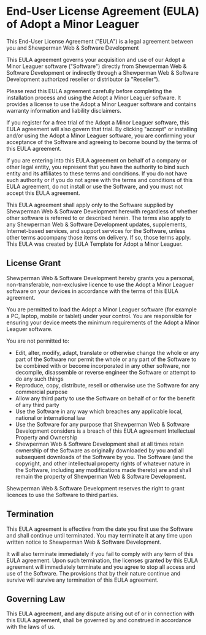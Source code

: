 # End-User License Agreement (EULA) of Adopt a Minor Leaguer
This End-User License Agreement ("EULA") is a legal agreement between you and Shewperman Web &amp; Software Development

This EULA agreement governs your acquisition and use of our Adopt a Minor Leaguer software ("Software") directly from Shewperman Web &amp; Software Development or indirectly through a Shewperman Web &amp; Software Development authorized reseller or distributor (a "Reseller").

Please read this EULA agreement carefully before completing the installation process and using the Adopt a Minor Leaguer software. It provides a license to use the Adopt a Minor Leaguer software and contains warranty information and liability disclaimers.

If you register for a free trial of the Adopt a Minor Leaguer software, this EULA agreement will also govern that trial. By clicking "accept" or installing and/or using the Adopt a Minor Leaguer software, you are confirming your acceptance of the Software and agreeing to become bound by the terms of this EULA agreement.

If you are entering into this EULA agreement on behalf of a company or other legal entity, you represent that you have the authority to bind such entity and its affiliates to these terms and conditions. If you do not have such authority or if you do not agree with the terms and conditions of this EULA agreement, do not install or use the Software, and you must not accept this EULA agreement.

This EULA agreement shall apply only to the Software supplied by Shewperman Web &amp; Software Development herewith regardless of whether other software is referred to or described herein. The terms also apply to any Shewperman Web &amp; Software Development updates, supplements, Internet-based services, and support services for the Software, unless other terms accompany those items on delivery. If so, those terms apply. This EULA was created by EULA Template for Adopt a Minor Leaguer.

## License Grant
Shewperman Web &amp; Software Development hereby grants you a personal, non-transferable, non-exclusive licence to use the Adopt a Minor Leaguer software on your devices in accordance with the terms of this EULA agreement.

You are permitted to load the Adopt a Minor Leaguer software (for example a PC, laptop, mobile or tablet) under your control. You are responsible for ensuring your device meets the minimum requirements of the Adopt a Minor Leaguer software.

You are not permitted to:

- Edit, alter, modify, adapt, translate or otherwise change the whole or any part of the Software nor permit the whole or any part of the Software to be combined with or become incorporated in any other software, nor decompile, disassemble or reverse engineer the Software or attempt to do any such things
- Reproduce, copy, distribute, resell or otherwise use the Software for any commercial purpose
- Allow any third party to use the Software on behalf of or for the benefit of any third party
- Use the Software in any way which breaches any applicable local, national or international law
- Use the Software for any purpose that Shewperman Web &amp; Software Development considers is a breach of this EULA agreement
Intellectual Property and Ownership
- Shewperman Web &amp; Software Development shall at all times retain ownership of the Software as originally downloaded by you and all subsequent downloads of the Software by you. The Software (and the copyright, and other intellectual property rights of whatever nature in the Software, including any modifications made thereto) are and shall remain the property of Shewperman Web &amp; Software Development.

Shewperman Web &amp; Software Development reserves the right to grant licences to use the Software to third parties.

## Termination
This EULA agreement is effective from the date you first use the Software and shall continue until terminated. You may terminate it at any time upon written notice to Shewperman Web &amp; Software Development.

It will also terminate immediately if you fail to comply with any term of this EULA agreement. Upon such termination, the licenses granted by this EULA agreement will immediately terminate and you agree to stop all access and use of the Software. The provisions that by their nature continue and survive will survive any termination of this EULA agreement.

## Governing Law
This EULA agreement, and any dispute arising out of or in connection with this EULA agreement, shall be governed by and construed in accordance with the laws of us.
